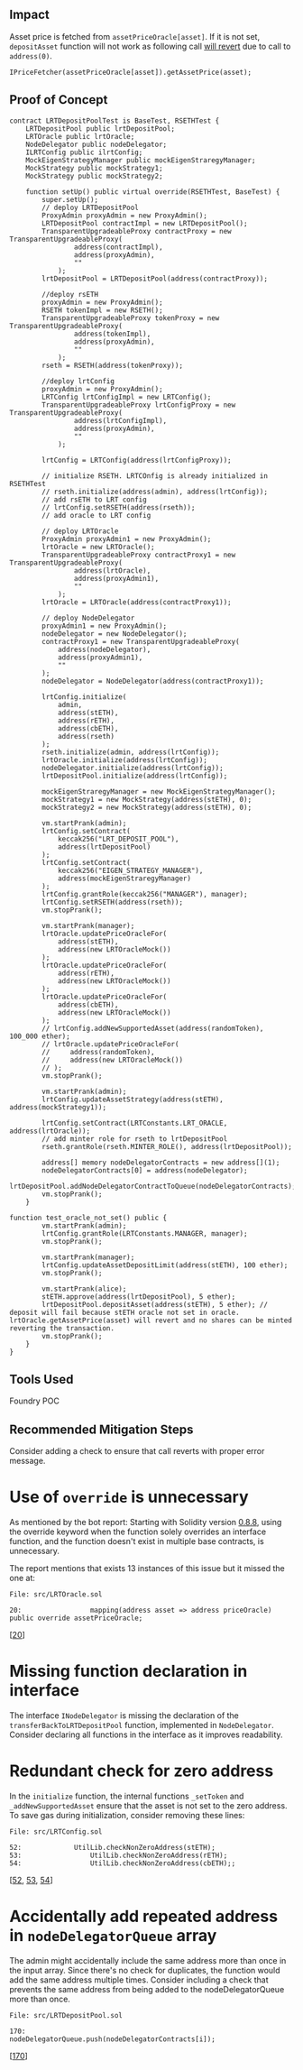## Impact
Asset price is fetched from `assetPriceOracle[asset]`. If it is not set, `depositAsset` function will not work as following call [will revert](https://github.com/code-423n4/2023-11-kelp/blob/main/src/LRTOracle.sol#L46) due to call to `address(0)`.
```
IPriceFetcher(assetPriceOracle[asset]).getAssetPrice(asset);
```


## Proof of Concept

```
contract LRTDepositPoolTest is BaseTest, RSETHTest {
    LRTDepositPool public lrtDepositPool;
    LRTOracle public lrtOracle;
    NodeDelegator public nodeDelegator;
    ILRTConfig public ilrtConfig;
    MockEigenStrategyManager public mockEigenStraregyManager;
    MockStrategy public mockStrategy1;
    MockStrategy public mockStrategy2;

    function setUp() public virtual override(RSETHTest, BaseTest) {
        super.setUp();
        // deploy LRTDepositPool
        ProxyAdmin proxyAdmin = new ProxyAdmin();
        LRTDepositPool contractImpl = new LRTDepositPool();
        TransparentUpgradeableProxy contractProxy = new TransparentUpgradeableProxy(
                address(contractImpl),
                address(proxyAdmin),
                ""
            );
        lrtDepositPool = LRTDepositPool(address(contractProxy));

        //deploy rsETH
        proxyAdmin = new ProxyAdmin();
        RSETH tokenImpl = new RSETH();
        TransparentUpgradeableProxy tokenProxy = new TransparentUpgradeableProxy(
                address(tokenImpl),
                address(proxyAdmin),
                ""
            );
        rseth = RSETH(address(tokenProxy));

        //deploy lrtConfig
        proxyAdmin = new ProxyAdmin();
        LRTConfig lrtConfigImpl = new LRTConfig();
        TransparentUpgradeableProxy lrtConfigProxy = new TransparentUpgradeableProxy(
                address(lrtConfigImpl),
                address(proxyAdmin),
                ""
            );

        lrtConfig = LRTConfig(address(lrtConfigProxy));

        // initialize RSETH. LRTCOnfig is already initialized in RSETHTest
        // rseth.initialize(address(admin), address(lrtConfig));
        // add rsETH to LRT config
        // lrtConfig.setRSETH(address(rseth));
        // add oracle to LRT config

        // deploy LRTOracle
        ProxyAdmin proxyAdmin1 = new ProxyAdmin();
        lrtOracle = new LRTOracle();
        TransparentUpgradeableProxy contractProxy1 = new TransparentUpgradeableProxy(
                address(lrtOracle),
                address(proxyAdmin1),
                ""
            );
        lrtOracle = LRTOracle(address(contractProxy1));

        // deploy NodeDelegator
        proxyAdmin1 = new ProxyAdmin();
        nodeDelegator = new NodeDelegator();
        contractProxy1 = new TransparentUpgradeableProxy(
            address(nodeDelegator),
            address(proxyAdmin1),
            ""
        );
        nodeDelegator = NodeDelegator(address(contractProxy1));

        lrtConfig.initialize(
            admin,
            address(stETH),
            address(rETH),
            address(cbETH),
            address(rseth)
        );
        rseth.initialize(admin, address(lrtConfig));
        lrtOracle.initialize(address(lrtConfig));
        nodeDelegator.initialize(address(lrtConfig));
        lrtDepositPool.initialize(address(lrtConfig));

        mockEigenStraregyManager = new MockEigenStrategyManager();
        mockStrategy1 = new MockStrategy(address(stETH), 0);
        mockStrategy2 = new MockStrategy(address(stETH), 0);

        vm.startPrank(admin);
        lrtConfig.setContract(
            keccak256("LRT_DEPOSIT_POOL"),
            address(lrtDepositPool)
        );
        lrtConfig.setContract(
            keccak256("EIGEN_STRATEGY_MANAGER"),
            address(mockEigenStraregyManager)
        );
        lrtConfig.grantRole(keccak256("MANAGER"), manager);
        lrtConfig.setRSETH(address(rseth));
        vm.stopPrank();

        vm.startPrank(manager);
        lrtOracle.updatePriceOracleFor(
            address(stETH),
            address(new LRTOracleMock())
        );
        lrtOracle.updatePriceOracleFor(
            address(rETH),
            address(new LRTOracleMock())
        );
        lrtOracle.updatePriceOracleFor(
            address(cbETH),
            address(new LRTOracleMock())
        );
        // lrtConfig.addNewSupportedAsset(address(randomToken), 100_000 ether);
        // lrtOracle.updatePriceOracleFor(
        //     address(randomToken),
        //     address(new LRTOracleMock())
        // );
        vm.stopPrank();

        vm.startPrank(admin);
        lrtConfig.updateAssetStrategy(address(stETH), address(mockStrategy1));

        lrtConfig.setContract(LRTConstants.LRT_ORACLE, address(lrtOracle));
        // add minter role for rseth to lrtDepositPool
        rseth.grantRole(rseth.MINTER_ROLE(), address(lrtDepositPool));

        address[] memory nodeDelegatorContracts = new address[](1);
        nodeDelegatorContracts[0] = address(nodeDelegator);
        lrtDepositPool.addNodeDelegatorContractToQueue(nodeDelegatorContracts);
        vm.stopPrank();
    }

function test_oracle_not_set() public {
        vm.startPrank(admin);
        lrtConfig.grantRole(LRTConstants.MANAGER, manager);
        vm.stopPrank();

        vm.startPrank(manager);
        lrtConfig.updateAssetDepositLimit(address(stETH), 100 ether);
        vm.stopPrank();

        vm.startPrank(alice);
        stETH.approve(address(lrtDepositPool), 5 ether);
        lrtDepositPool.depositAsset(address(stETH), 5 ether); // deposit will fail because stETH oracle not set in oracle. lrtOracle.getAssetPrice(asset) will revert and no shares can be minted reverting the transaction.
        vm.stopPrank();
    }
}
```

## Tools Used
Foundry POC

## Recommended Mitigation Steps
Consider adding a check to ensure that call reverts with proper error message.

# Use of `override` is unnecessary

As mentioned by the bot report: Starting with Solidity version [0.8.8](https://docs.soliditylang.org/en/latest/contracts.html#function-overriding), using the override keyword when the function solely overrides an interface function, and the function doesn't exist in multiple base contracts, is unnecessary.

The report mentions that exists 13 instances of this issue but it missed the one at:

```solidity
File: src/LRTOracle.sol

20: 		        mapping(address asset => address priceOracle) public override assetPriceOracle;
```

[[20](https://github.com/code-423n4/2023-11-kelp/blob/f751d7594051c0766c7ecd1e68daeb0661e43ee3/src/LRTOracle.sol#L20)]

# Missing function declaration in interface

The interface `INodeDelegator` is missing the declaration of the `transferBackToLRTDepositPool` function, implemented in `NodeDelegator`. Consider declaring all functions in the interface as it improves readability.

# Redundant check for zero address

In the `initialize` function, the internal functions `_setToken` and `_addNewSupportedAsset` ensure that the asset is not set to the zero address. To save gas during initialization, consider removing these lines:

```solidity
File: src/LRTConfig.sol

52: 		    UtilLib.checkNonZeroAddress(stETH);
53:                 UtilLib.checkNonZeroAddress(rETH);
54:                 UtilLib.checkNonZeroAddress(cbETH);;
```

[[52](https://github.com/code-423n4/2023-11-kelp/blob/main/src/LRTConfig.sol#L52), [53](https://github.com/code-423n4/2023-11-kelp/blob/main/src/LRTConfig.sol#L53), [54](https://github.com/code-423n4/2023-11-kelp/blob/main/src/LRTConfig.sol#L54)]

# Accidentally add repeated address in `nodeDelegatorQueue` array

The admin might accidentally include the same address more than once in the input array. Since there's no check for duplicates, the function would add the same address multiple times. Consider including a check that prevents the same address from being added to the nodeDelegatorQueue more than once.

```solidity
File: src/LRTDepositPool.sol

170: 		        nodeDelegatorQueue.push(nodeDelegatorContracts[i]);

```

[[170](https://github.com/code-423n4/2023-11-kelp/blob/main/src/LRTDepositPool.sol#L170)]

